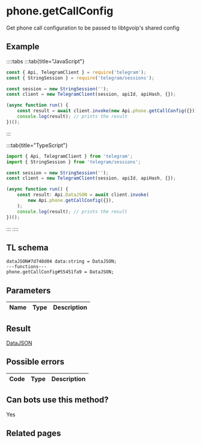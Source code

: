 # phone.getCallConfig

Get phone call configuration to be passed to libtgvoip's shared config

## Example

::::tabs
:::tab{title="JavaScript"}

```js
const { Api, TelegramClient } = require('telegram');
const { StringSession } = require('telegram/sessions');

const session = new StringSession('');
const client = new TelegramClient(session, apiId, apiHash, {});

(async function run() {
    const result = await client.invoke(new Api.phone.getCallConfig({}));
    console.log(result); // prints the result
})();
```

:::

:::tab{title="TypeScript"}

```ts
import { Api, TelegramClient } from 'telegram';
import { StringSession } from 'telegram/sessions';

const session = new StringSession('');
const client = new TelegramClient(session, apiId, apiHash, {});

(async function run() {
    const result: Api.DataJSON = await client.invoke(
        new Api.phone.getCallConfig({}),
    );
    console.log(result); // prints the result
})();
```

:::
::::

## TL schema

```
dataJSON#7d748d04 data:string = DataJSON;
---functions---
phone.getCallConfig#55451fa9 = DataJSON;
```

## Parameters

| Name | Type | Description |
| :--: | ---- | ----------- |

## Result

[DataJSON](https://core.telegram.org/type/DataJSON)

## Possible errors

| Code | Type | Description |
| :--: | ---- | ----------- |

## Can bots use this method?

Yes

## Related pages
